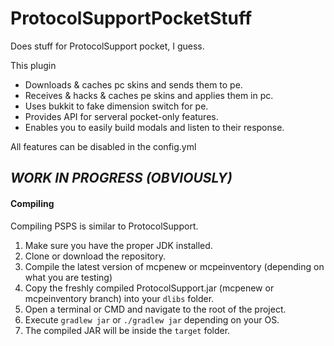 # ProtocolSupportPocketStuff
Does stuff for ProtocolSupport pocket, I guess.

This plugin
* Downloads & caches pc skins and sends them to pe.
* Receives & hacks & caches pe skins and applies them in pc.
* Uses bukkit to fake dimension switch for pe.
* Provides API for serveral pocket-only features.
* Enables you to easily build modals and listen to their response.

All features can be disabled in the config.yml

## *_WORK IN PROGRESS (OBVIOUSLY)_*

#### Compiling
Compiling PSPS is similar to ProtocolSupport.
1. Make sure you have the proper JDK installed.
2. Clone or download the repository.
3. Compile the latest version of mcpenew or mcpeinventory (depending on what you are testing)
4. Copy the freshly compiled ProtocolSupport.jar (mcpenew or mcpeinventory branch) into your `dlibs` folder.
5. Open a terminal or CMD and navigate to the root of the project.
6. Execute `gradlew jar` or `./gradlew jar` depending on your OS.
7. The compiled JAR will be inside the `target` folder.
